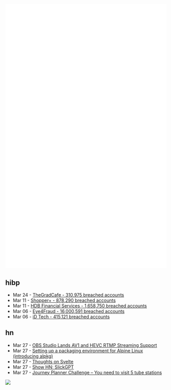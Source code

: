 ![Metrics](https://raw.githubusercontent.com/phixion/phixion/master/metrics.svg)

## hibp

<!--
for https://github.com/phixion/phixion/blob/main/.github/workflows/feeds.yml
-->
<!--START_SECTION:haveibeenpwnd-->
- Mar 24 - [TheGradCafe - 310,975 breached accounts](https://haveibeenpwned.com/PwnedWebsites#TheGradCafe)
- Mar 11 - [Shopper+ - 878,290 breached accounts](https://haveibeenpwned.com/PwnedWebsites#ShopperPlus)
- Mar 11 - [HDB Financial Services - 1,658,750 breached accounts](https://haveibeenpwned.com/PwnedWebsites#HDBFinancialServices)
- Mar 06 - [Eye4Fraud - 16,000,591 breached accounts](https://haveibeenpwned.com/PwnedWebsites#Eye4Fraud)
- Mar 06 - [iD Tech - 415,121 breached accounts](https://haveibeenpwned.com/PwnedWebsites#iDTech)
<!--END_SECTION:haveibeenpwnd-->

## hn

<!--
for https://github.com/phixion/phixion/blob/main/.github/workflows/feeds.yml
-->
<!--START_SECTION:hn-->
- Mar 27 - [OBS Studio Lands AV1 and HEVC RTMP Streaming Support](https://www.phoronix.com/news/OBS-Studio-AV1-HEVC-RTMP)
- Mar 27 - [Setting up a packaging environment for Alpine Linux (introducing alpkg)](https://blog.orhun.dev/alpine-packaging-setup/)
- Mar 27 - [Thoughts on Svelte](https://tyhopp.com/notes/thoughts-on-svelte)
- Mar 27 - [Show HN: SlickGPT](https://slickgpt.vercel.app/)
- Mar 27 - [Journey Planner Challenge – You need to visit 5 tube stations](https://edjefferson.com/journeyplannerchallenge/)
<!--END_SECTION:hn-->

<!--
for https://yhype.me
-->
![](https://hit.yhype.me/github/profile?user_id=13013670)
